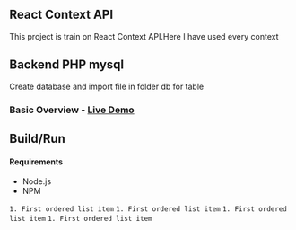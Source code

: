 ## React Context API

This project is train on React Context API.Here I have used every context

## Backend PHP mysql
Create database and import file in folder db for table

### Basic Overview - [Live Demo](https://gamezxii.000webhostapp.com/)


## Build/Run

#### Requirements
+ Node.js
+ NPM 


`1. First ordered list item`
`1. First ordered list item`
`1. First ordered list item`
`1. First ordered list item`
